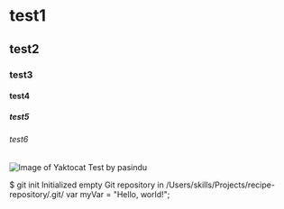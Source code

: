 # test1
## test2
### test3
#### test4
##### test5
###### test6
![Image of Yaktocat Test by pasindu](https://octodex.github.com/images/yaktocat.png)

$ git init
Initialized empty Git repository in /Users/skills/Projects/recipe-repository/.git/
var myVar = "Hello, world!";
